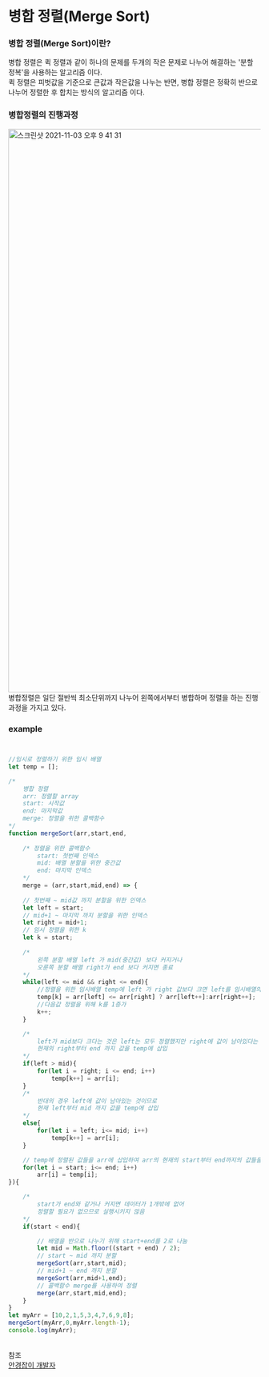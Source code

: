 # 병합 정렬(Merge Sort)

### 병합 정렬(Merge Sort)이란?
병합 정렬은 퀵 정렬과 같이 하나의 문제를 두개의 작은 문제로 나누어 해결하는 '분할 정복'을 사용하는 알고리즘 이다.<br>
퀵 정렬은 피벗값을 기준으로 큰값과 작은값을 나누는 반면, 병합 정렬은 정확히 반으로 나누어 정렬한 후 합치는 방식의 알고리즘 이다.<br>

### 병합정렬의 진행과정
<img width="1126" alt="스크린샷 2021-11-03 오후 9 41 31" src="https://user-images.githubusercontent.com/62639722/140061884-68b5721b-462c-40b8-a35d-a07eb6ae29bd.png">
병합정렬은 일단 절반씩 최소단위까지 나누어 왼쪽에서부터 병합하며 정렬을 하는 진행과정을 가지고 있다.<br>

### example
```javascript


//임시로 정렬하기 위한 임시 배열
let temp = [];

/*
    병합 정렬
    arr: 정렬할 array
    start: 시작값
    end: 마지막값
    merge: 정렬을 위한 콜백함수
*/
function mergeSort(arr,start,end,
    
    /* 정렬을 위한 콜백함수 
        start: 첫번째 인덱스
        mid: 배열 분할을 위한 중간값
        end: 마지막 인덱스
    */
    merge = (arr,start,mid,end) => {
    
    // 첫번째 ~ mid값 까지 분할을 위한 인덱스
    let left = start;
    // mid+1 ~ 마지막 까지 분할을 위한 인덱스
    let right = mid+1;
    // 임시 정렬을 위한 k
    let k = start;
    
    /*
        왼쪽 분할 배열 left 가 mid(중간값) 보다 커지거나 
        오룬쪽 분할 배열 right가 end 보다 커지면 종료
    */
    while(left <= mid && right <= end){
        //정렬을 위한 임시배열 temp에 left 가 right 값보다 크면 left를 임시배열의 k번째에 삽입하고 left다음값을 찾기위해 left를 1증가시킴(반대의경우는 right)
        temp[k] = arr[left] <= arr[right] ? arr[left++]:arr[right++];
        //다음값 정렬을 위해 k를 1증가
        k++;
    }

    /*  
        left가 mid보다 크다는 것은 left는 모두 정렬했지만 right에 값이 남아있다는 것이므로
        현재의 right부터 end 까지 값을 temp에 삽입    
    */
    if(left > mid){
        for(let i = right; i <= end; i++)
            temp[k++] = arr[i];
    }
    /*
        반대의 경우 left에 값이 남아있는 것이므로
        현재 left부터 mid 까지 값을 temp에 삽입
    */
    else{
        for(let i = left; i<= mid; i++)
            temp[k++] = arr[i];
    }

    // temp에 정렬된 값들을 arr에 삽입하여 arr의 현재의 start부터 end까지의 값들을 정렬시킴
    for(let i = start; i<= end; i++)
        arr[i] = temp[i];
}){

    /* 
        start가 end와 같거나 커지면 데이터가 1개밖에 없어
        정렬할 필요가 없으므로 실행시키지 않음
    */
    if(start < end){

        // 배열을 반으로 나누기 위해 start+end를 2로 나눔
        let mid = Math.floor((start + end) / 2);
        // start ~ mid 까지 분할
        mergeSort(arr,start,mid);
        // mid+1 ~ end 까지 분할
        mergeSort(arr,mid+1,end);
        // 콜백함수 merge를 사용하여 정렬
        merge(arr,start,mid,end);
    }
}
let myArr = [10,2,1,5,3,4,7,6,9,8];
mergeSort(myArr,0,myArr.length-1);
console.log(myArr);
```

<br>참조<br>
[안경잡이 개발자](https://m.blog.naver.com/PostView.naver?blogId=ndb796&logNo=221227934987&navType=by)
